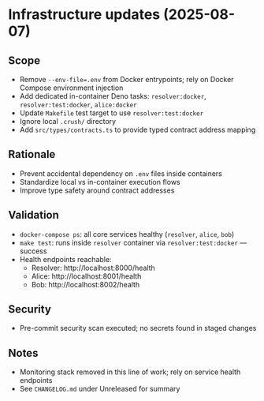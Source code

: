 # Infrastructure updates (2025-08-07)

## Scope

- Remove `--env-file=.env` from Docker entrypoints; rely on Docker Compose
  environment injection
- Add dedicated in-container Deno tasks: `resolver:docker`,
  `resolver:test:docker`, `alice:docker`
- Update `Makefile` test target to use `resolver:test:docker`
- Ignore local `.crush/` directory
- Add `src/types/contracts.ts` to provide typed contract address mapping

## Rationale

- Prevent accidental dependency on `.env` files inside containers
- Standardize local vs in-container execution flows
- Improve type safety around contract addresses

## Validation

- `docker-compose ps`: all core services healthy (`resolver`, `alice`, `bob`)
- `make test`: runs inside `resolver` container via `resolver:test:docker` —
  success
- Health endpoints reachable:
  - Resolver: http://localhost:8000/health
  - Alice: http://localhost:8001/health
  - Bob: http://localhost:8002/health

## Security

- Pre-commit security scan executed; no secrets found in staged changes

## Notes

- Monitoring stack removed in this line of work; rely on service health
  endpoints
- See `CHANGELOG.md` under Unreleased for summary
